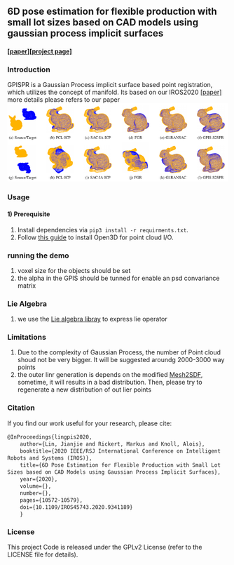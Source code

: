 ## 6D pose estimation for flexible production with small lot sizes based on CAD models using gaussian process implicit surfaces
#### [[paper]](https://mediatum.ub.tum.de/doc/1555279/cr7t1w2a65qkekhn3em4lm75c.gpis-gr.pdf)[[project page]](https://linjianjie.github.io/gpisS2SPr/)	

### Introduction

GPISPR is a Gaussian Process implicit surface based point registration, which utilizes the concept of manifold. Its based on our IROS2020 [[paper]](https://mediatum.ub.tum.de/doc/1555279/cr7t1w2a65qkekhn3em4lm75c.gpis-gr.pdf)
more details please refers to our paper
![Results](images/Standford_Bunny.png) 

### Usage
#### 1) Prerequisite
1. Install dependencies via `pip3 install -r requirments.txt`.
2. Follow [this guide](http://open3d.org/docs/getting_started.html) to install Open3D for point cloud I/O.

### running the demo
1. voxel size for the objects should be set
2. the alpha in the GPIS should be tunned for enable an psd convariance matrix

### Lie Algebra
1. we use the [Lie algebra libray](https://github.com/utiasSTARS/liegroups) to express lie operator 
### Limitations
1. Due to the complexity of Gaussian Process, the number of Point cloud shoud not be very bigger. It will be suggested aroundg 2000-3000 way points    
2. the outer linr generation is depends on the modified [Mesh2SDF](https://github.com/marian42/mesh_to_sdf), sometime, it will results in a bad distribution. Then, please try to regenerate a new distribution of out lier points


### Citation
If you find our work useful for your research, please cite:
```
@InProceedings{lingpis2020,
    author={Lin, Jianjie and Rickert, Markus and Knoll, Alois},
    booktitle={2020 IEEE/RSJ International Conference on Intelligent Robots and Systems (IROS)}, 
    title={6D Pose Estimation for Flexible Production with Small Lot Sizes based on CAD Models using Gaussian Process Implicit Surfaces}, 
    year={2020},
    volume={},
    number={},
    pages={10572-10579},
    doi={10.1109/IROS45743.2020.9341189}
    }
```
### License
This project Code is released under the GPLv2 License (refer to the LICENSE file for details).